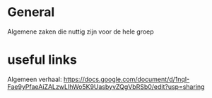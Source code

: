 # General
Algemene zaken die nuttig zijn voor de hele groep

# useful links
Algemeen verhaal: https://docs.google.com/document/d/1nqI-Fae9yPfaeAiZALzwLIhWo5K9UasbyvZQgVbRSb0/edit?usp=sharing
